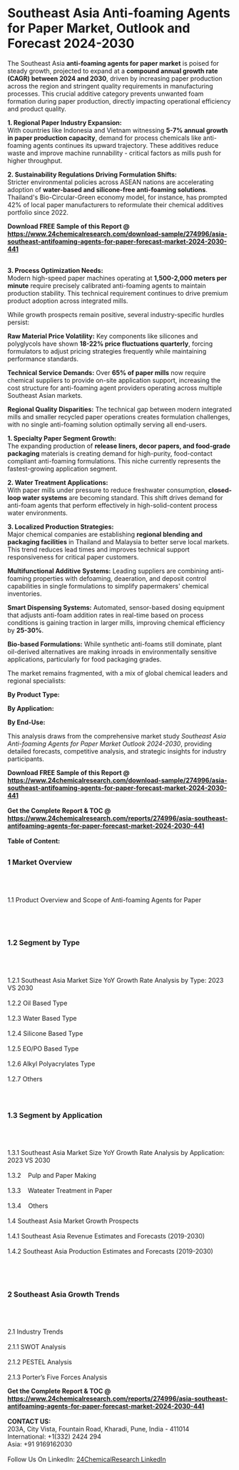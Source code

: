 <h1>Southeast Asia Anti-foaming Agents for Paper Market, Outlook and Forecast 2024-2030</h1><p>The Southeast Asia <strong>anti-foaming agents for paper market</strong> is poised for steady growth, projected to expand at a <strong>compound annual growth rate (CAGR) between 2024 and 2030</strong>, driven by increasing paper production across the region and stringent quality requirements in manufacturing processes. This crucial additive category prevents unwanted foam formation during paper production, directly impacting operational efficiency and product quality.</p><p><strong>1. Regional Paper Industry Expansion:</strong><br>
With countries like Indonesia and Vietnam witnessing <strong>5-7% annual growth in paper production capacity</strong>, demand for process chemicals like anti-foaming agents continues its upward trajectory. These additives reduce waste and improve machine runnability - critical factors as mills push for higher throughput.</p><p><strong>2. Sustainability Regulations Driving Formulation Shifts:</strong><br>
Stricter environmental policies across ASEAN nations are accelerating adoption of <strong>water-based and silicone-free anti-foaming solutions</strong>. Thailand's Bio-Circular-Green economy model, for instance, has prompted 42% of local paper manufacturers to reformulate their chemical additives portfolio since 2022.</p><div><b>Download FREE Sample of this Report @ 
            <a href="https://www.24chemicalresearch.com/download-sample/274996/asia-southeast-antifoaming-agents-for-paper-forecast-market-2024-2030-441">
            https://www.24chemicalresearch.com/download-sample/274996/asia-southeast-antifoaming-agents-for-paper-forecast-market-2024-2030-441</a></b></div><br><p><strong>3. Process Optimization Needs:</strong><br>
Modern high-speed paper machines operating at <strong>1,500-2,000 meters per minute</strong> require precisely calibrated anti-foaming agents to maintain production stability. This technical requirement continues to drive premium product adoption across integrated mills.</p><p>While growth prospects remain positive, several industry-specific hurdles persist:</p><p><strong>Raw Material Price Volatility:</strong> Key components like silicones and polyglycols have shown <strong>18-22% price fluctuations quarterly</strong>, forcing formulators to adjust pricing strategies frequently while maintaining performance standards.</p><p><strong>Technical Service Demands:</strong> Over <strong>65% of paper mills</strong> now require chemical suppliers to provide on-site application support, increasing the cost structure for anti-foaming agent providers operating across multiple Southeast Asian markets.</p><p><strong>Regional Quality Disparities:</strong> The technical gap between modern integrated mills and smaller recycled paper operations creates formulation challenges, with no single anti-foaming solution optimally serving all end-users.</p><p><strong>1. Specialty Paper Segment Growth:</strong><br>
The expanding production of <strong>release liners, decor papers, and food-grade packaging</strong> materials is creating demand for high-purity, food-contact compliant anti-foaming formulations. This niche currently represents the fastest-growing application segment.</p><p><strong>2. Water Treatment Applications:</strong><br>
With paper mills under pressure to reduce freshwater consumption, <strong>closed-loop water systems</strong> are becoming standard. This shift drives demand for anti-foam agents that perform effectively in high-solid-content process water environments.</p><p><strong>3. Localized Production Strategies:</strong><br>
Major chemical companies are establishing <strong>regional blending and packaging facilities</strong> in Thailand and Malaysia to better serve local markets. This trend reduces lead times and improves technical support responsiveness for critical paper customers.</p><p><strong>Multifunctional Additive Systems:</strong> Leading suppliers are combining anti-foaming properties with defoaming, deaeration, and deposit control capabilities in single formulations to simplify papermakers' chemical inventories.</p><p><strong>Smart Dispensing Systems:</strong> Automated, sensor-based dosing equipment that adjusts anti-foam addition rates in real-time based on process conditions is gaining traction in larger mills, improving chemical efficiency by <strong>25-30%</strong>.</p><p><strong>Bio-based Formulations:</strong> While synthetic anti-foams still dominate, plant oil-derived alternatives are making inroads in environmentally sensitive applications, particularly for food packaging grades.</p><p>The market remains fragmented, with a mix of global chemical leaders and regional specialists:</p><p><strong>By Product Type:</strong></p><p><strong>By Application:</strong></p><p><strong>By End-Use:</strong></p><p>This analysis draws from the comprehensive market study <em>Southeast Asia Anti-foaming Agents for Paper Market Outlook 2024-2030</em>, providing detailed forecasts, competitive analysis, and strategic insights for industry participants.</p><div><b>Download FREE Sample of this Report @ 
            <a href="https://www.24chemicalresearch.com/download-sample/274996/asia-southeast-antifoaming-agents-for-paper-forecast-market-2024-2030-441">
            https://www.24chemicalresearch.com/download-sample/274996/asia-southeast-antifoaming-agents-for-paper-forecast-market-2024-2030-441</a></b></div><br><div><b>Get the Complete Report & TOC @ 
            <a href="https://www.24chemicalresearch.com/reports/274996/asia-southeast-antifoaming-agents-for-paper-forecast-market-2024-2030-441">
            https://www.24chemicalresearch.com/reports/274996/asia-southeast-antifoaming-agents-for-paper-forecast-market-2024-2030-441</a></b></div><br>
            <b>Table of Content:</b><p><h2><span style="font-size:16px"><strong>1 Market Overview&nbsp;&nbsp; &nbsp;</strong></span></h2><br />
<br />
<p>1.1 Product Overview and Scope of Anti-foaming Agents for Paper&nbsp;</p><br />
<br />
<h2><strong><span style="font-size:16px">1.2 Segment by Type&nbsp;&nbsp; &nbsp;</span></strong></h2><br />
<br />
<p>1.2.1 Southeast Asia Market Size YoY Growth Rate Analysis by Type: 2023 VS 2030&nbsp;&nbsp; &nbsp;<br /><br />
1.2.2 Oil Based Type&nbsp;&nbsp; &nbsp;<br /><br />
1.2.3 Water Based Type<br /><br />
1.2.4 Silicone Based Type<br /><br />
1.2.5 EO/PO Based Type<br /><br />
1.2.6 Alkyl Polyacrylates Type<br /><br />
1.2.7 Others<br /><br />
<br />
<h2><span style="font-size:16px"><strong>1.3 Segment by Application&nbsp;&nbsp;</strong></span></h2><br />
<br />
<p>1.3.1 Southeast Asia Market Size YoY Growth Rate Analysis by Application: 2023 VS 2030&nbsp;&nbsp; &nbsp;<br /><br />
1.3.2&nbsp;&nbsp; &nbsp;Pulp and Paper Making<br /><br />
1.3.3&nbsp;&nbsp; &nbsp;Wateater Treatment in Paper<br /><br />
1.3.4&nbsp;&nbsp; &nbsp;Others<br /><br />
1.4 Southeast Asia Market Growth Prospects&nbsp;&nbsp; &nbsp;<br /><br />
1.4.1 Southeast Asia Revenue Estimates and Forecasts (2019-2030)&nbsp;&nbsp; &nbsp;<br /><br />
1.4.2 Southeast Asia Production Estimates and Forecasts (2019-2030)&nbsp;&nbsp;</p><br />
<br />
<h2><span style="font-size:16px"><strong>2 Southeast Asia Growth Trends&nbsp;&nbsp; &nbsp;</strong></span></h2><br />
<br />
<p>2.1 Industry Trends&nbsp;&nbsp; &nbsp;<br /><br />
2.1.1 SWOT Analysis&nbsp;&nbsp; &nbsp;<br /><br />
2.1.2 PESTEL Analysis&nbsp;&nbsp; &nbsp;<br /><br />
2.1.3 Porter&rsquo;s Five Forces Analysis&nbsp;&nbsp; &nbsp</p><div><b>Get the Complete Report & TOC @ 
            <a href="https://www.24chemicalresearch.com/reports/274996/asia-southeast-antifoaming-agents-for-paper-forecast-market-2024-2030-441">
            https://www.24chemicalresearch.com/reports/274996/asia-southeast-antifoaming-agents-for-paper-forecast-market-2024-2030-441</a></b></div><br><b>CONTACT US:</b><br>
            203A, City Vista, Fountain Road, Kharadi, Pune, India - 411014<br>
            International: +1(332) 2424 294<br>
            Asia: +91 9169162030 <br><br>
            Follow Us On LinkedIn: <a href="https://www.linkedin.com/company/24chemicalresearch/">24ChemicalResearch LinkedIn</a>